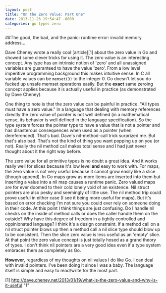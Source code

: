 ```yaml
---
layout: post
title: "On the Zero Value: Part One"
date: 2013-11-26 19:54:47 -0800
categories: go types zero
---
```

##The good, the bad, and the panic: runtime error: invalid memory address...

Dave Cheney wrote a really cool [article][1] about the zero value in Go and
showed some clever tricks for using it. The zero value is an interesting
concept. Any type has an intrinsic notion of 'zero' and all unassigned
variables are guaranteed to have the value 'zero'. From a low level imperitive
programming background this makes intuitive sense. In C all variable values can
be `memset(3)` to the integer 0. Go doesn't let you do fucked up unsafe memset
operations easily. But the **exact** same zeroing concept applies because it is
actually useful in practice (as demonstrated by Dave Cheney).

One thing to note is that the zero value can be painful in practice. "All types
must have a zero value." In a language that dealing with memory references
directly the zero value of pointer is not well defined (in a mathematical
sense, its behavior is well defined in the language specification). So the type
system forces the pointer type to have a value that is not a pointer and has
disasterous consequences when used as a pointer (when dereferenced). That's
bad. Dave's nil-method-call trick surprized me. But that's also bad. That's not
the kind of thing you want popping up on you (or not). Really the nil method
call makes total sense and I had just never thought about it the right way
before.

The zero value for all primitive types is no doubt a great idea. And it works
really well for slices because it's low level **and** easy to work with. For
maps, the zero value is not very useful because it cannot grow easily like a
slice (though append). In Go maps grow as more items are inserted into them but
inserting a value into a nil map causes a runtime panic. Zero valued maps are
for ever doomed to their cold lonely void of an existence. Nil struct pointers
are also pesky and seemingly of little use. The nil method trip could prove
useful in either case (I see it being more useful for maps). But it's based on
error checking I'm not sure you could ever rely on someone doing in their code.
At this point I think things are just confusing. Do I handle nil checks on the
inside of method calls or does the caller handle them on the outside? Why have
this degree of freedom in a tightly controlled and oppinionated language? I
think it's a design constraint. If a method call on a nil struct pointer blows
up then a method call a nil slice type should blow up to be consistent. Then
the slice zero value is less useful as an 'empty' slice. At that point the zero
value concept is just totally hosed as a grand theory of types. I don't think
nil pointers are a very good idea even if a type system embraces them as
completely as Go.

**However**, regardless of my thoughts on nil values I do like Go. I can deal
with invalid pointers. I've been doing it since I was a baby. The language
itself is simple and easy to read/write for the most part.

[1] http://dave.cheney.net/2013/01/19/what-is-the-zero-value-and-why-is-it-useful "1"
